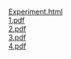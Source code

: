 [Experiment.html](https://anuragpaul0.github.io/IVP/Experiment.html)<br>
[1.pdf](https://anuragpaul0.github.io/IVP/Tuts/1.pdf)<br>
[2.pdf](https://anuragpaul0.github.io/IVP/Tuts/2.pdf)<br>
[3.pdf](https://anuragpaul0.github.io/IVP/Tuts/3.pdf)<br>
[4.pdf](https://anuragpaul0.github.io/IVP/Tuts/4.pdf)
